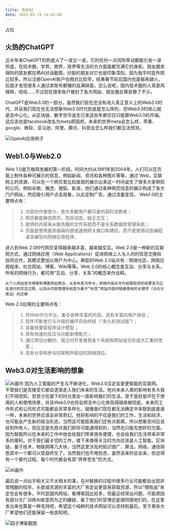 ```yaml
---
title: 浅谈AI
date: 2025-05-19 14:42:00
---
```


占位
## 火热的ChatGPT
近半年来ChatGPT的热度火了一波又一波，它的任何一点风吹草动都能引发一波热度，在技术圈，学界，商界，政界等生活的方方面面都充满它的身影。朋友圈卖保险的朋友都在晒AI对话截图，炒股的朋友对它也是印象深刻。因为我平时逛外网比较多，所以注册OpenAI账户也相对比较早，结果春节前后国内也是越来越火，后面才发现很多人通过卖账号都赚的盆满钵盈，怎么说呢，国内技术圈的人真是鸡贼呀，哈哈……不过现在很多账户被封了各大网站、朋友圈总算安静了不少。

ChatGPT是Web3.0的一部分，虽然我们现在还没有进入真正意义上的Web3.0时代，并且我们现在也无法想象Web3.0时代到底是怎么样的，但Web3.0的核心就是去中心化。从区块链、数字货币诞生已来这些年都仅仅只能算Web3.0的开端。这应该也是facebook改名为meta原因吧，未来的世界meta会怎么样，苹果、google、微软、亚马逊、阿里、腾讯、抖音会怎么样我们都无法预测。

![OpenAI应用例子](https://files.mdnice.com/user/38598/fc0dd7ab-31ff-42c5-9e72-1d3959f5273a.png)

## Web1.0与Web2.0
Web 1.0是万维网发展的第一阶段，时间大约从1991年到2004年。人们可以在页面上制作各种可展示的信息，例如新闻、资讯和各种图片等等，通过 Web，互联网上的资源，可以在一个网页里比较直观的展示出来这一时间诞生了很多大家熟知的公司，例如谷歌、雅虎、搜狐、新浪，他们通过各种网页信息的展示构成了各大门户网站，然后吸引用户点击观看，以此定制广告，通过流量变现。
Web1.0的主要特点有：
> 1. 内容创作者很少，绝大多数用户都只是内容的消费者；
> 1. 网页都是静态网页，而非动态，缺乏交互；
> 1. 提供的内容来从服务器的文件系统而不是关系数据库管理系统；
> 1. 页面是使用服务器端内嵌或通用网关接口构建的，而不是使用动态编程语言编写的网络应用程序。

进入到Web 2.0时代网页变得越来越丰富，越来越交互。Web 2.0是一种新的互联网方式，通过网络应用（Web Applications）促进网络上人与人间的信息交换和协同合作，其模式更加以用户为中心。典型的Web 2.0站点有：网络社区、网络应用程序、社交网站、博客、Wiki等等。Web 2.0的核心概念是互动、分享与关系，所有的网络行为，都可用“互动、分享、关系”的概念来作诠释。

`
从个人网站变为博客和博客网站聚合，从发布变为参与，网络内容从作为前期投资的结果变为正在进行的交互过程，以及从内容管理系统变为基于“标签”网站内容的链接使用的关键字（分众分类法）的迁移
`

Web 2.0应用的主要特点有：
> 1. 将Web作为平台，集合各种丰富的内容，具有丰富的用户体验；
> 1. 软件不断发行与升级的循环将会终结（“永久的测试版”）；
> 1. 具备轻量型程序设计模型；
> 1. 具有快速的反应与功能新增能力；
> 1. 通过带动分散的、独立的开发者把各个系统和网站组合形成大汇集的改革；
> 1. 具有分享和参与的架构所驱动的网络效应。

## Web3.0对生活影响的想象

![AI画作](https://files.mdnice.com/user/38598/f99ecbe8-7949-49ad-a828-b96ee342f61b.png)
因为人工智能的产生与不断进化，Web3.0注定会是更智能的互联网。不管我们是否接受它都会逐渐走入我们未来的生活。他对未来人类的影响有多大我们不得而知，但至少在接下的时光里会一直影响我们的生活。至于是好是坏在于使用的人和使用场景，并且Web3.0也将会把去中心化体现得越来越彻底，未来的工作形式和公司形式可能都会非常多样化，就像我们现在都无法确定中本聪到底是谁一样，未来的世界应该会非常奇幻。他将影响的不仅是我们的工作，生活和经济，也可能会产生新的政治形态，当然这可能距离我们还有点距离，所以想象空间应该给到所有人。现在还是先想点我们即将可能遇得到的，当然也只能先想好的方面。因为智能所以在未来的工作中他会给我们带来很多便捷，也会给我们生活带来非常多的便利。对于我们最关切的工作，接下来值得关注的方向应该是人工智能，区块链，量子技术，物联网等几大块，当然这里涉及的知识很广，算法，网络，通信熟悉其中一个都可以受益终生了。当然我们也不用忧虑，虽然该来的总会来，但总得有一个替代过程，每个时代都会有其"养育苍生"的方式。

![AI画作](https://files.mdnice.com/user/38598/d0d3e43c-067f-4b86-9bd5-c7509345dc16.png)

最后说一点似乎相关又不太相关的事，在AI替换的过程中很多行业可能都会出现非常残酷的绞杀，头部或资源的丰富的大厂肯定会更容易获取资源，所以"牺牲品"肯定也会有很多。平时逛国内网站，看博客园比较多，但最近经常出问题，可能原因有部分大厂训练AI故意而为之的嫌疑，看了他们的官博还是很同情他们的，在这里发出来也算是一种支持吧，希望这个纯粹的技术网站可以坚持到最后。至于某些大厂希望他们还能保留一些良知吧。

![园子博客截图](https://files.mdnice.com/user/38598/908635e7-35c4-4196-9dcf-70723b6f9778.png)






